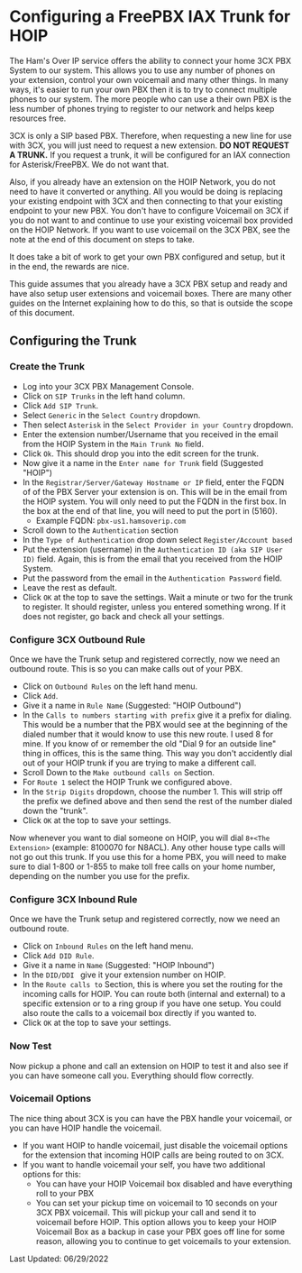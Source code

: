 # Configuring a FreePBX IAX Trunk for HOIP

The Ham's Over IP service offers the ability to connect your home 3CX PBX System to our system. This allows you to use any number of phones on your extension, control your own voicemail and many other things. In many ways, it's easier to run your own PBX then it is to try to connect multiple phones to our system. The more people who can use a their own PBX is the less number of phones trying to register to our network and helps keep resources free. 

3CX is only a SIP based PBX. Therefore, when requesting a new line for use with 3CX, you will just need to request a new extension. **DO NOT REQUEST A TRUNK.** If you request a trunk, it will be configured for an IAX connection for Asterisk/FreePBX. We do not want that.

Also, if you already have an extension on the HOIP Network, you do not need to have it converted or anything. All you would be doing is replacing your existing endpoint with 3CX and then connecting to that your existing endpoint to your new PBX. You don't have to configure Voicemail on 3CX if you do not want to and continue to use your existing voicemail box provided on the HOIP Network. If you want to use voicemail on the 3CX PBX, see the note at the end of this document on steps to take.

It does take a bit of work to get your own PBX configured and setup, but it in the end, the rewards are nice.

This guide assumes that you already have a 3CX PBX setup and ready and have also setup user extensions and voicemail boxes. There are many other guides on the Internet explaining how to do this, so that is outside the scope of this document.

## Configuring the Trunk

### Create the Trunk
* Log into your 3CX PBX Management Console.
* Click on ```SIP Trunks``` in the left hand column.
* Click ```Add SIP Trunk```.
* Select ```Generic``` in the ```Select Country``` dropdown.
* Then select ```Asterisk``` in the ```Select Provider in your Country``` dropdown.
* Enter the extension number/Username that you received in the email from the HOIP System in the ```Main Trunk No``` field. 
* Click ```Ok```. This should drop you into the edit screen for the trunk.
* Now give it a name in the ```Enter name for Trunk``` field (Suggested "HOIP")
* In the ```Registrar/Server/Gateway Hostname or IP``` field, enter the FQDN of of the PBX Server your extension is on. This will be in the email from the HOIP system. You will only need to put the FQDN in the first box. In the box at the end of that line, you will need to put the port in (5160).
    * Example FQDN: ```pbx-us1.hamsoverip.com```
* Scroll down to the ```Authentication``` section
* In the ```Type of Authentication``` drop down select ```Register/Account based```
* Put the extension (username) in the ```Authentication ID (aka SIP User ID)``` field. Again, this is from the email that you received from the HOIP System.
* Put the password from the email in the ```Authentication Password``` field.
* Leave the rest as default.
* Click ```OK``` at the top to save the settings. Wait a minute or two for the trunk to register. It should register, unless you entered something wrong. If it does not register, go back and check all your settings.

### Configure 3CX Outbound Rule

Once we have the Trunk setup and registered correctly, now we need an outbound route. This is so you can make calls out of your PBX.

* Click on ```Outbound Rules``` on the left hand menu.
* Click ```Add```.
* Give it a name in ```Rule Name``` (Suggested: "HOIP Outbound")
* In the ```Calls to numbers starting with prefix``` give it a prefix for dialing. This would be a number that the PBX would see at the beginning of the dialed number that it would know to use this new route. I used 8 for mine. If you know of or remember the old "Dial 9 for an outside line" thing in offices, this is the same thing. This way you don't accidently dial out of your HOIP trunk if you are trying to make a different call.
* Scroll Down to the ```Make outbound calls on``` Section.
* For ```Route 1``` select the HOIP Trunk we configured above. 
* In the ```Strip Digits``` dropdown, choose the number 1. This will strip off the prefix we defined above and then send the rest of the number dialed down the "trunk".
* Click ```OK``` at the top to save your settings.

Now whenever you want to dial someone on HOIP, you will dial ```8+<The Extension>``` (example: 8100070 for N8ACL). Any other house type calls will not go out this trunk. If you use this for a home PBX, you will need to make sure to dial 1-800 or 1-855 to make toll free calls on your home number, depending on the number you use for the prefix.

### Configure 3CX Inbound Rule

Once we have the Trunk setup and registered correctly, now we need an outbound route. 

* Click on ```Inbound Rules``` on the left hand menu.
* Click ```Add DID Rule```.
* Give it a name in ```Name``` (Suggested: "HOIP Inbound")
* In the ```DID/DDI ``` give it your extension number on HOIP.
* In the ```Route calls to``` Section, this is where you set the routing for the incoming calls for HOIP. You can route both (internal and external) to a specific extension or to a ring group if you have one setup. You could also route the calls to a voicemail box directly if you wanted to.
* Click ```OK``` at the top to save your settings.

### Now Test

Now pickup a phone and call an extension on HOIP to test it and also see if you can have someone call you. Everything should flow correctly.

### Voicemail Options

The nice thing about 3CX is you can have the PBX handle your voicemail, or you can have HOIP handle the voicemail.
* If you want HOIP to handle voicemail, just disable the voicemail options for the extension that incoming HOIP calls are being routed to on 3CX.
* If you want to handle voicemail your self, you have two additional options for this:
    * You can have your HOIP Voicemail box disabled and have everything roll to your PBX
    * You can set your pickup time on voicemail to 10 seconds on your 3CX PBX voicemail. This will pickup your call and send it to voicemail before HOIP. This option allows you to keep your HOIP Voicemail Box as a backup in case your PBX goes off line for some reason, allowing you to continue to get voicemails to your extension.

Last Updated: 06/29/2022